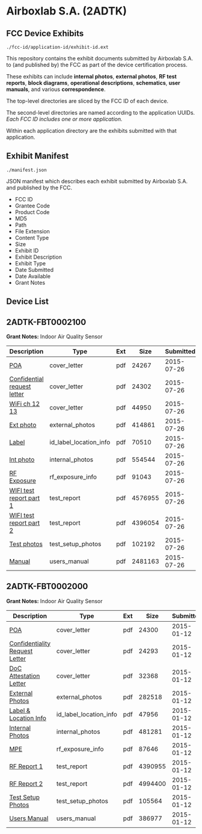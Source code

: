 # Airboxlab S.A. (2ADTK)
## FCC Device Exhibits

```
./fcc-id/application-id/exhibit-id.ext
```

This repository contains the exhibit documents submitted by Airboxlab S.A. to (and published by) the FCC as part of the device certification process.

These exhibits can include **internal photos**, **external photos**, **RF test reports**, **block diagrams**, **operational descriptions**, **schematics**, **user manuals**, and various **correspondence**.

The top-level directories are sliced by the FCC ID of each device.

The second-level directories are named according to the application UUIDs. *Each FCC ID includes one or more application.*

Within each application directory are the exhibits submitted with that application. 

## Exhibit Manifest

```
./manifest.json
```

JSON manifest which describes each exhibit submitted by Airboxlab S.A. and published by the FCC.

- FCC ID
- Grantee Code
- Product Code
- MD5
- Path
- File Extension
- Content Type
- Size
- Exhibit ID
- Exhibit Description
- Exhibit Type
- Date Submitted
- Date Available
- Grant Notes

## Device List
## 2ADTK-FBT0002100
**Grant Notes:** Indoor Air Quality Sensor

| Description | Type | Ext | Size | Submitted | Available |
| ----------- | ---- | --- | ---- | --------- | --------- |
| [POA](2ADTK-FBT0002100/7e70b6e46b66e8094afbee5dd391b129/2692285.pdf) | cover_letter | pdf | 24267 | 2015-07-26 | 2015-07-27 |
| [Confidential request letter](2ADTK-FBT0002100/7e70b6e46b66e8094afbee5dd391b129/2692286.pdf) | cover_letter | pdf | 24302 | 2015-07-26 | 2015-07-27 |
| [WiFi ch 12 13](2ADTK-FBT0002100/7e70b6e46b66e8094afbee5dd391b129/2692287.pdf) | cover_letter | pdf | 44950 | 2015-07-26 | 2015-07-27 |
| [Ext photo](2ADTK-FBT0002100/7e70b6e46b66e8094afbee5dd391b129/2692292.pdf) | external_photos | pdf | 414861 | 2015-07-26 | 2015-07-27 |
| [Label](2ADTK-FBT0002100/7e70b6e46b66e8094afbee5dd391b129/2692294.pdf) | id_label_location_info | pdf | 70510 | 2015-07-26 | 2015-07-27 |
| [Int photo](2ADTK-FBT0002100/7e70b6e46b66e8094afbee5dd391b129/2692293.pdf) | internal_photos | pdf | 554544 | 2015-07-26 | 2015-07-27 |
| [RF Exposure](2ADTK-FBT0002100/7e70b6e46b66e8094afbee5dd391b129/2692290.pdf) | rf_exposure_info | pdf | 91043 | 2015-07-26 | 2015-07-27 |
| [WIFI test report part 1](2ADTK-FBT0002100/7e70b6e46b66e8094afbee5dd391b129/2692288.pdf) | test_report | pdf | 4576955 | 2015-07-26 | 2015-07-27 |
| [WIFI test report part 2](2ADTK-FBT0002100/7e70b6e46b66e8094afbee5dd391b129/2692289.pdf) | test_report | pdf | 4396054 | 2015-07-26 | 2015-07-27 |
| [Test photos](2ADTK-FBT0002100/7e70b6e46b66e8094afbee5dd391b129/2692291.pdf) | test_setup_photos | pdf | 102192 | 2015-07-26 | 2015-07-27 |
| [Manual](2ADTK-FBT0002100/7e70b6e46b66e8094afbee5dd391b129/2692295.pdf) | users_manual | pdf | 2481163 | 2015-07-26 | 2015-07-27 |
## 2ADTK-FBT0002000
**Grant Notes:** Indoor Air Quality Sensor

| Description | Type | Ext | Size | Submitted | Available |
| ----------- | ---- | --- | ---- | --------- | --------- |
| [POA](2ADTK-FBT0002000/bc97342e25352c75dae45cddb6b1d60b/2497500.pdf) | cover_letter | pdf | 24300 | 2015-01-12 | 2015-01-13 |
| [Confidentiality Request Letter](2ADTK-FBT0002000/bc97342e25352c75dae45cddb6b1d60b/2497501.pdf) | cover_letter | pdf | 24293 | 2015-01-12 | 2015-01-13 |
| [DoC Attestation Letter](2ADTK-FBT0002000/bc97342e25352c75dae45cddb6b1d60b/2497502.pdf) | cover_letter | pdf | 32368 | 2015-01-12 | 2015-01-13 |
| [External Photos](2ADTK-FBT0002000/bc97342e25352c75dae45cddb6b1d60b/2497510.pdf) | external_photos | pdf | 282518 | 2015-01-12 | 2015-01-13 |
| [Label & Location Info](2ADTK-FBT0002000/bc97342e25352c75dae45cddb6b1d60b/2497512.pdf) | id_label_location_info | pdf | 47956 | 2015-01-12 | 2015-01-13 |
| [Internal Photos](2ADTK-FBT0002000/bc97342e25352c75dae45cddb6b1d60b/2497511.pdf) | internal_photos | pdf | 481281 | 2015-01-12 | 2015-01-13 |
| [MPE](2ADTK-FBT0002000/bc97342e25352c75dae45cddb6b1d60b/2497508.pdf) | rf_exposure_info | pdf | 87646 | 2015-01-12 | 2015-01-13 |
| [RF Report 1](2ADTK-FBT0002000/bc97342e25352c75dae45cddb6b1d60b/2497506.pdf) | test_report | pdf | 4390955 | 2015-01-12 | 2015-01-13 |
| [RF Report 2](2ADTK-FBT0002000/bc97342e25352c75dae45cddb6b1d60b/2497507.pdf) | test_report | pdf | 4994400 | 2015-01-12 | 2015-01-13 |
| [Test Setup Photos](2ADTK-FBT0002000/bc97342e25352c75dae45cddb6b1d60b/2497509.pdf) | test_setup_photos | pdf | 105564 | 2015-01-12 | 2015-01-13 |
| [Users Manual](2ADTK-FBT0002000/bc97342e25352c75dae45cddb6b1d60b/2497513.pdf) | users_manual | pdf | 386977 | 2015-01-12 | 2015-01-13 |
